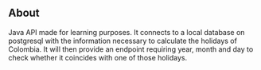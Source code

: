 ## About
Java API made for learning purposes. It connects to a local database on postgresql with the information necessary to calculate the holidays of Colombia. It will then provide an endpoint requiring year, month and day to check whether it coincides with one of those holidays.